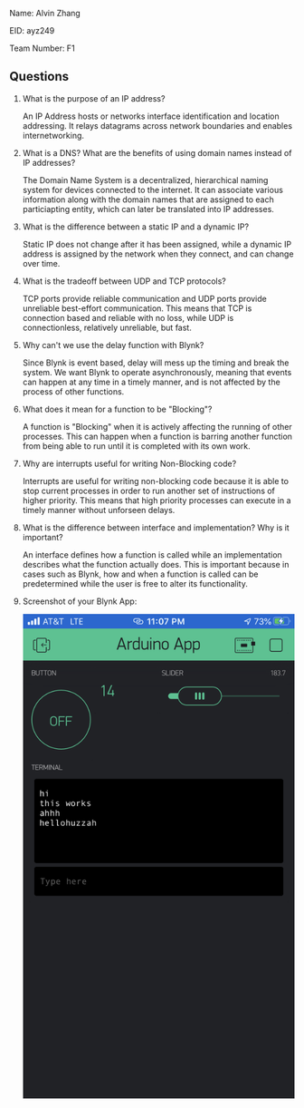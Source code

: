 Name: Alvin Zhang

EID: ayz249

Team Number: F1

## Questions

1. What is the purpose of an IP address?

    An IP Address hosts or networks interface identification and location addressing. It relays datagrams across network boundaries and enables internetworking.

2. What is a DNS? What are the benefits of using domain names instead of IP addresses?

    The Domain Name System is a decentralized, hierarchical naming system for devices connected to the internet. It can associate various information along with the domain names that are assigned to each particiapting entity, which can later be translated into IP addresses.

3. What is the difference between a static IP and a dynamic IP?

    Static IP does not change after it has been assigned, while a dynamic IP address is assigned by the network when they connect, and can change over time.

4. What is the tradeoff between UDP and TCP protocols?

    TCP ports provide reliable communication and UDP ports provide unreliable best-effort communication. This means that TCP is connection based and reliable with no loss, while UDP is connectionless, relatively unreliable, but fast.

5. Why can't we use the delay function with Blynk?

    Since Blynk is event based, delay will mess up the timing and break the system. We want Blynk to operate asynchronously, meaning that events can happen at any time in a timely manner, and is not affected by the process of other functions.

6. What does it mean for a function to be "Blocking"?

    A function is "Blocking" when it is actively affecting the running of other processes. This can happen when a function is barring another function from being able to run until it is completed with its own work.

7. Why are interrupts useful for writing Non-Blocking code?

    Interrupts are useful for writing non-blocking code because it is able to stop current processes in order to run another set of instructions of higher priority. This means that high priority processes can execute in a timely manner without unforseen delays.

8. What is the difference between interface and implementation? Why is it important?

   An interface defines how a function is called while an implementation describes what the function actually does. This is important because in cases such as Blynk, how and when a function is called can be predetermined while the user is free to alter its functionality.

9. Screenshot of your Blynk App:

    ![your image here->](img/BlynkApp.PNG)

